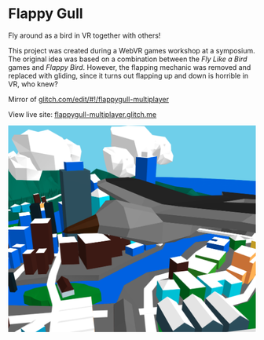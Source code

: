 # Flappy Gull
Fly around as a bird in VR together with others!

This project was created during a WebVR games workshop at a symposium.
The original idea was based on a combination between the *Fly Like a Bird* games and *Flappy Bird*.
However, the flapping mechanic was removed and replaced with gliding, since it turns out flapping up and down is horrible in VR, who knew?

Mirror of [glitch.com/edit/#!/flappygull-multiplayer](https://glitch.com/edit/#!/flappygull-multiplayer)

View live site: [flappygull-multiplayer.glitch.me](https://flappygull-multiplayer.glitch.me)

![Screenshot](assets/flappygull.png)
